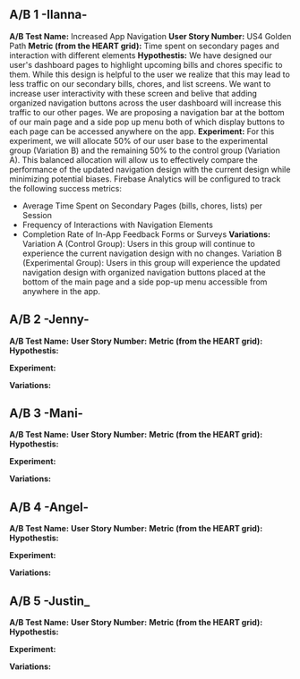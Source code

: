 ## A/B 1 -Ilanna-
**A/B Test Name:** Increased App Navigation
**User Story Number:** US4 Golden Path
**Metric (from the HEART grid):** Time spent on secondary pages and interaction with different elements
**Hypothestis:** We have designed our user's dashboard pages to highlight upcoming bills and chores specific to them. While this design is helpful to the user we realize that this may lead to less traffic on our secondary bills, chores, and list screens. We want to increase user interactivity with these screen and belive that adding organized navigation buttons across the user dashboard will increase this traffic to our other pages. We are proposing a navigation bar at the bottom of our main page and a side pop up menu both of which display buttons to each page can be accessed anywhere on the app.
**Experiment:** For this experiment, we will allocate 50% of our user base to the experimental group (Variation B) and the remaining 50% to the control group (Variation A). This balanced allocation will allow us to effectively compare the performance of the updated navigation design with the current design while minimizing potential biases. Firebase Analytics will be configured to track the following success metrics:
- Average Time Spent on Secondary Pages (bills, chores, lists) per Session
- Frequency of Interactions with Navigation Elements
- Completion Rate of In-App Feedback Forms or Surveys
**Variations:**
Variation A (Control Group): Users in this group will continue to experience the current navigation design with no changes.
Variation B (Experimental Group): Users in this group will experience the updated navigation design with organized navigation buttons placed at the bottom of the main page and a side pop-up menu accessible from anywhere in the app.

## A/B 2 -Jenny-
**A/B Test Name:**
**User Story Number:**
**Metric (from the HEART grid):**
**Hypothestis:**

**Experiment:**

**Variations:**

## A/B 3 -Mani-
**A/B Test Name:**
**User Story Number:**
**Metric (from the HEART grid):**
**Hypothestis:**

**Experiment:**

**Variations:**

## A/B 4 -Angel-
**A/B Test Name:**
**User Story Number:**
**Metric (from the HEART grid):**
**Hypothestis:**

**Experiment:**

**Variations:**

## A/B 5 -Justin_
**A/B Test Name:**
**User Story Number:**
**Metric (from the HEART grid):**
**Hypothestis:**

**Experiment:**

**Variations:**